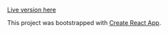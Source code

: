 

[Live version here](https://kswope.github.io/shelf-demo)


This project was bootstrapped with [Create React App](https://github.com/facebookincubator/create-react-app).


